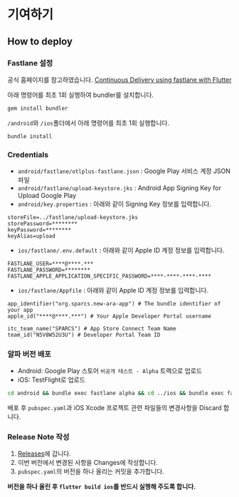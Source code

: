 # 기여하기

## How to deploy

### Fastlane 설정

공식 홈페이지를 참고하였습니다.
[Continuous Delivery using fastlane with Flutter](https://flutter.io/docs/deployment/fastlane-cd)

아래 명령어를 최초 1회 실행하여 bundler를 설치합니다.

```bash
gem install bundler
```

`/android`와 `/ios`폴더에서 아래 명령어를 최초 1회 실행합니다.

```bash
bundle install
```

### Credentials

- `android/fastlane/otlplus-fastlane.json` : Google Play 서비스 계정 JSON 파일
- `android/fastlane/upload-keystore.jks` : Android App Signing Key for Upload Google Play
- `android/key.properties` : 아래와 같이 Signing Key 정보를 입력합니다.

```env
storeFile=../fastlane/upload-keystore.jks
storePassword=********
keyPassword=********
keyAlias=upload
```

- `ios/fastlane/.env.default` : 아래와 같이 Apple ID 계정 정보를 입력합니다.

```env
FASTLANE_USER=****@****.***
FASTLANE_PASSWORD=********
FASTLANE_APPLE_APPLICATION_SPECIFIC_PASSWORD=****-****-****-****
```

- `ios/fastlane/Appfile` : 아래와 같이 Apple ID 계정 정보를 입력합니다.
```env
app_identifier("org.sparcs.new-ara-app") # The bundle identifier of your app
apple_id("****@****.***") # Your Apple Developer Portal username

itc_team_name("SPARCS") # App Store Connect Team Name
team_id("N5V8W52U3U") # Developer Portal Team ID
```

### 알파 버전 배포

- Android: Google Play 스토어 `비공개 테스트 - Alpha` 트랙으로 업로드
- iOS: TestFlight로 업로드

```bash
cd android && bundle exec fastlane alpha && cd ../ios && bundle exec fastlane alpha
```

배포 후 `pubspec.yaml`과 iOS Xcode 프로젝트 관련 파일들의 변경사항을 Discard 합니다.

### Release Note 작성

1. [Releases](https://github.com/sparcs-kaist/otl-app/releases)에 갑니다.
2. 이번 버전에서 변경된 사항을 Changes에 작성합니다.
3. `pubspec.yaml`의 버전을 하나 올리는 커밋을 추가합니다.

**버전을 하나 올린 후 `flutter build ios`를 반드시 실행해 주도록 합니다.**
